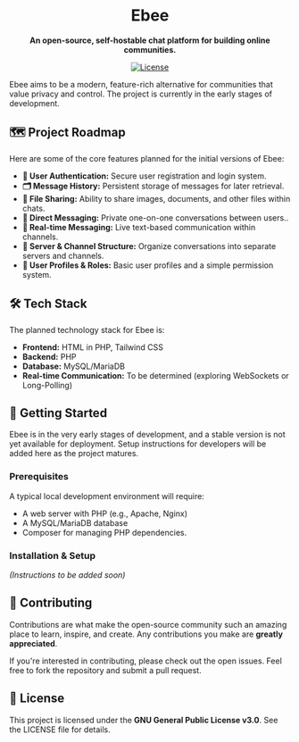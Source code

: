 <div align="center">
  <!-- <img src="path/to/logo.png" alt="Ebee Logo" width="100"/> -->
  <h1>Ebee</h1>
  <p>
    <strong>An open-source, self-hostable chat platform for building online communities.</strong>
  </p>
  <p>
    <a href="LICENSE"><img alt="License" src="https://img.shields.io/github/license/LaugeSvan/Ebee"></a>
  </p>
</div>

Ebee aims to be a modern, feature-rich alternative for communities that value privacy and control. The project is currently in the early stages of development.

## 🗺️ Project Roadmap

Here are some of the core features planned for the initial versions of Ebee:

*   **🔐 User Authentication:** Secure user registration and login system.
*   **🗂️ Message History:** Persistent storage of messages for later retrieval.
*   **📁 File Sharing:** Ability to share images, documents, and other files within chats.
*   **👤 Direct Messaging:** Private one-on-one conversations between users..
*   **💬 Real-time Messaging:** Live text-based communication within channels.
*   **🏢 Server & Channel Structure:** Organize conversations into separate servers and channels.
*   **👥 User Profiles & Roles:** Basic user profiles and a simple permission system.

## 🛠️ Tech Stack

The planned technology stack for Ebee is:

*   **Frontend:** HTML in PHP, Tailwind CSS
*   **Backend:** PHP
*   **Database:** MySQL/MariaDB
*   **Real-time Communication:** To be determined (exploring WebSockets or Long-Polling)

## 🚀 Getting Started

Ebee is in the very early stages of development, and a stable version is not yet available for deployment. Setup instructions for developers will be added here as the project matures.

### Prerequisites

A typical local development environment will require:

*   A web server with PHP (e.g., Apache, Nginx)
*   A MySQL/MariaDB database
*   Composer for managing PHP dependencies.

### Installation & Setup

*(Instructions to be added soon)*

## 🤝 Contributing

Contributions are what make the open-source community such an amazing place to learn, inspire, and create. Any contributions you make are **greatly appreciated**.

If you're interested in contributing, please check out the open issues. Feel free to fork the repository and submit a pull request.

## 📜 License

This project is licensed under the **GNU General Public License v3.0**. See the LICENSE file for details.
